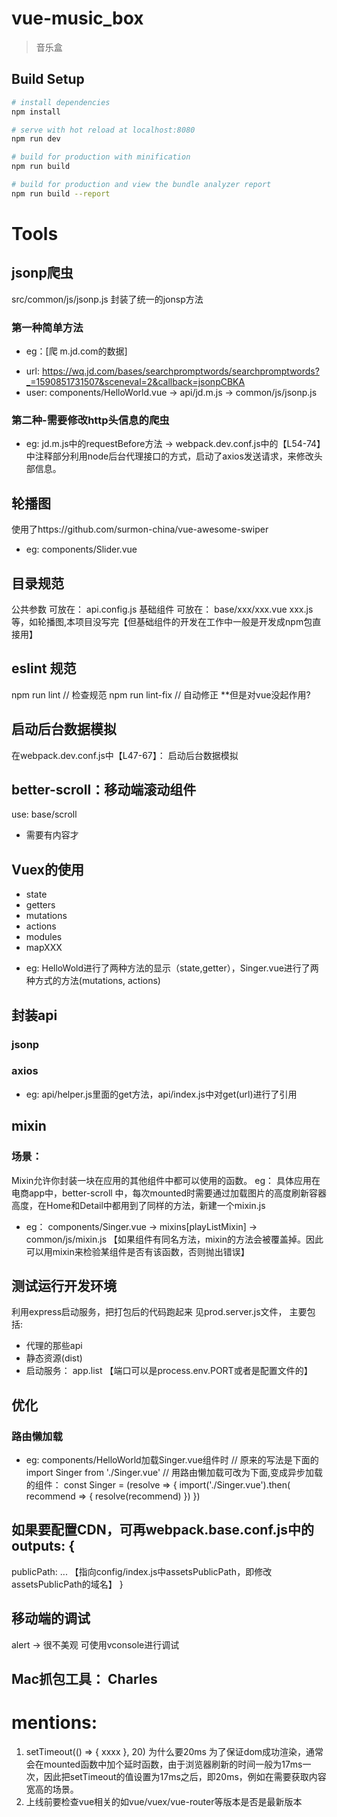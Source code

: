 # vue-music_box

> 音乐盒

## Build Setup

``` bash
# install dependencies
npm install

# serve with hot reload at localhost:8080
npm run dev

# build for production with minification
npm run build

# build for production and view the bundle analyzer report
npm run build --report
```

# Tools
## jsonp爬虫
src/common/js/jsonp.js 封装了统一的jonsp方法
### 第一种简单方法
+ eg：[爬 m.jd.com的数据] 
- url: https://wq.jd.com/bases/searchpromptwords/searchpromptwords?_=1590851731507&sceneval=2&callback=jsonpCBKA
- user: components/HelloWorld.vue -> api/jd.m.js -> common/js/jsonp.js
### 第二种-需要修改http头信息的爬虫
+ eg: jd.m.js中的requestBefore方法 -> webpack.dev.conf.js中的【L54-74】中注释部分利用node后台代理接口的方式，启动了axios发送请求，来修改头部信息。


## 轮播图
使用了https://github.com/surmon-china/vue-awesome-swiper
+ eg: components/Slider.vue

## 目录规范
公共参数 可放在： api.config.js
基础组件 可放在： base/xxx/xxx.vue xxx.js等，如轮播图,本项目没写完【但基础组件的开发在工作中一般是开发成npm包直接用】


## eslint 规范
npm run lint // 检查规范
npm run lint-fix // 自动修正   **但是对vue没起作用?


## 启动后台数据模拟
在webpack.dev.conf.js中【L47-67】： 启动后台数据模拟
                       

## better-scroll：移动端滚动组件
use: base/scroll
- 需要有内容才


## Vuex的使用
- state
- getters
- mutations
- actions
- modules
- mapXXX
+ eg: HelloWold进行了两种方法的显示（state,getter），Singer.vue进行了两种方式的方法(mutations, actions)


## 封装api
### jsonp
### axios
+ eg: api/helper.js里面的get方法，api/index.js中对get(url)进行了引用


## mixin
### 场景：
Mixin允许你封装一块在应用的其他组件中都可以使用的函数。
eg： 具体应用在电商app中，better-scroll 中，每次mounted时需要通过加载图片的高度刷新容器高度，在Home和Detail中都用到了同样的方法，新建一个mixin.js

+ eg： components/Singer.vue -> mixins[playListMixin] -> common/js/mixin.js
【如果组件有同名方法，mixin的方法会被覆盖掉。因此可以用mixin来检验某组件是否有该函数，否则抛出错误】


## 测试运行开发环境
利用express启动服务，把打包后的代码跑起来
见prod.server.js文件，
主要包括: 
- 代理的那些api
- 静态资源(dist)
- 启动服务： app.list 【端口可以是process.env.PORT或者是配置文件的】


## 优化
### 路由懒加载
+ eg: components/HelloWorld加载Singer.vue组件时
// 原来的写法是下面的
import Singer from './Singer.vue'
// 用路由懒加载可改为下面,变成异步加载的组件：
const Singer = (resolve => {
  import('./Singer.vue').then( recommend => {
    resolve(recommend)
  })
})


## 如果要配置CDN，可再webpack.base.conf.js中的outputs: {
  publicPath: ...   【指向config/index.js中assetsPublicPath，即修改assetsPublicPath的域名】
}


## 移动端的调试
alert -> 很不美观
可使用vconsole进行调试


## Mac抓包工具： Charles

# mentions:
1.  setTimeout(() => { xxxx  }, 20)  为什么要20ms
    为了保证dom成功渲染，通常会在mounted函数中加个延时函数，由于浏览器刷新的时间一般为17ms一次，因此把setTimeout的值设置为17ms之后，即20ms，例如在需要获取内容宽高的场景。
2.  上线前要检查vue相关的如vue/vuex/vue-router等版本是否是最新版本